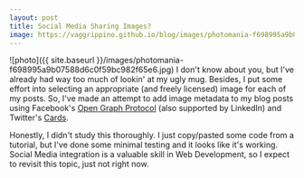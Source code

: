 ```yaml
---
layout: post
title: Social Media Sharing Images?
image: https://vaggrippino.github.io/blog/images/photomania-f698995a9b07588d6c0f59bc982f65e6.jpg
---
```

![photo]({{ site.baseurl }}/images/photomania-f698995a9b07588d6c0f59bc982f65e6.jpg)
I don't know about you, but I've already had way too much of lookin' at my ugly mug. Besides, I put some effort into selecting an appropriate (and freely licensed) image for each of my posts. So, I've made an attempt to add image metadata to my blog posts using Facebook's [Open Graph Protocol](http://ogp.me/) (also supported by LinkedIn) and Twitter's [Cards](https://developer.twitter.com/en/docs/tweets/optimize-with-cards/overview/abouts-cards).

Honestly, I didn't study this thoroughly. I just copy/pasted some code from a tutorial, but I've done some minimal testing and it looks like it's working. Social Media integration is a valuable skill in Web Development, so I expect to revisit this topic, just not right now.
